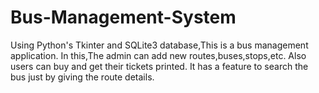 # Bus-Management-System
Using Python's Tkinter and SQLite3 database,This is a bus management application.
In this,The admin can add new routes,buses,stops,etc.
Also users can buy and get their tickets printed.
It has a feature to search the bus just by giving the route details.

